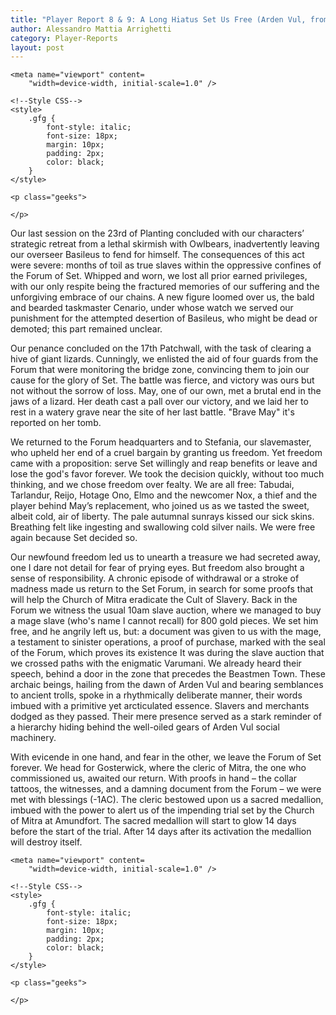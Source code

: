 ```yaml
---
title: "Player Report 8 & 9: A Long Hiatus Set Us Free (Arden Vul, from Lionbeak Campaign)"
author: Alessandro Mattia Arrighetti
category: Player-Reports
layout: post
---
```

<html lang="en">
  
<head>
    <meta charset="UTF-8" />
    <meta http-equiv="X-UA-Compatible" content="IE=edge" />
  
    <meta name="viewport" content=
        "width=device-width, initial-scale=1.0" />
  
    <!--Style CSS-->
    <style>
        .gfg {
            font-style: italic;
            font-size: 18px;
            margin: 10px;
            padding: 2px;
            color: black;
        }
    </style>
</head>
  
<body>
    <p class="gfg">
    </p>
  
    <p class="geeks">
    
    </p>
</body>
  
</html>

Our last session on the 23rd of Planting concluded with our characters’ strategic retreat from a lethal skirmish with Owlbears, inadvertently leaving our overseer Basileus to fend for himself. The consequences of this act were severe: months of toil as true slaves within the oppressive confines of the Forum of Set. Whipped and worn, we lost all prior earned privileges, with our only respite being the fractured memories of our suffering and the unforgiving embrace of our chains. A new figure loomed over us, the bald and bearded taskmaster Cenario, under whose watch we served our punishment for the attempted desertion of Basileus, who might be dead or demoted; this part remained unclear.

Our penance concluded on the 17th Patchwall, with the task of clearing a hive of giant lizards. Cunningly, we enlisted the aid of four guards from the Forum that were monitoring the bridge zone, convincing them to join our cause for the glory of Set. The battle was fierce, and victory was ours but not without the sorrow of loss. May, one of our own, met a brutal end in the jaws of a lizard. Her death cast a pall over our victory, and we laid her to rest in a watery grave near the site of her last battle. "Brave May" it's reported on her tomb.

We returned to the Forum headquarters and to Stefania, our slavemaster, who upheld her end of a cruel bargain by granting us freedom. Yet freedom came with a proposition: serve Set willingly and reap benefits or leave and lose the god's favor forever. We took the decision quickly, without too much thinking, and we chose freedom over fealty. We are all free: Tabudai, Tarlandur, Reijo, Hotage Ono, Elmo and the newcomer Nox, a thief and the player behind May’s replacement, who joined us as we tasted the sweet, albeit cold, air of liberty. The pale autumnal sunrays kissed our sick skins. Breathing felt like ingesting and swallowing cold silver nails. We were free again because Set decided so. 

Our newfound freedom led us to unearth a treasure we had secreted away, one I dare not detail for fear of prying eyes. But freedom also brought a sense of responsibility. A chronic episode of withdrawal or a stroke of madness made us return to the Set Forum, in search for some proofs that will help the Church of Mitra eradicate the Cult of Slavery. Back in the Forum we witness the usual 10am slave auction, where we managed to buy a mage slave (who's name I cannot recall) for 800 gold pieces. We set him free, and he angrily left us, but: a document was given to us with the mage, a testament to sinister operations, a proof of purchase,  marked with the seal of the Forum, which proves its existence
It was during the slave auction that we crossed paths with the enigmatic Varumani. We already heard their speech, behind a door in the zone that precedes the Beastmen Town. These archaic beings, hailing from the dawn of Arden Vul and bearing semblances to ancient trolls, spoke in a rhythmically deliberate manner, their words imbued with a primitive yet arcticulated essence. Slavers and merchants dodged as they passed. Their mere presence served as a stark reminder of a hierarchy hiding behind the well-oiled gears of Arden Vul social machinery.

With evicende in one hand, and fear in the other, we leave the Forum of Set forever. We head for Gosterwick, where the cleric of Mitra, the one who commissioned us, awaited our return. With proofs in hand – the collar tattoos, the witnesses, and a damning document from the Forum – we were met with blessings (-1AC). The cleric bestowed upon us a sacred medallion, imbued with the power to alert us of the impending trial set by the Church of Mitra at Amundfort. The sacred medallion will start to glow 14 days before the start of the trial. After 14 days after its activation the medallion will destroy itself. 





<html lang="en">
  
<head>
    <meta charset="UTF-8" />
    <meta http-equiv="X-UA-Compatible" content="IE=edge" />
  
    <meta name="viewport" content=
        "width=device-width, initial-scale=1.0" />
  
    <!--Style CSS-->
    <style>
        .gfg {
            font-style: italic;
            font-size: 18px;
            margin: 10px;
            padding: 2px;
            color: black;
        }
    </style>
</head>
  
<body>
    <p class="gfg">
     </p>
  
    <p class="geeks">
    
    </p>
</body>
  
</html>
